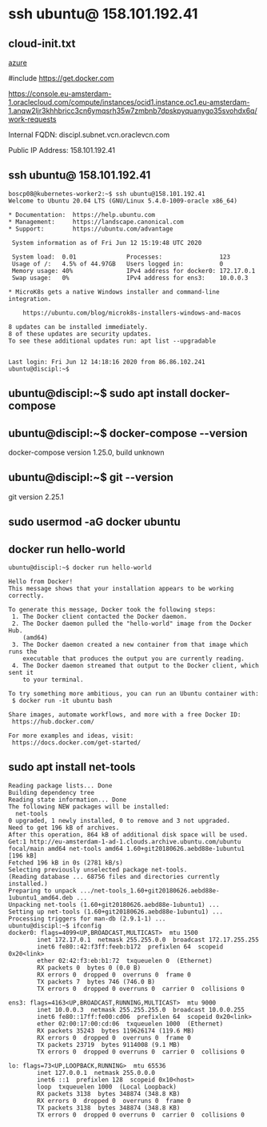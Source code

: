 
# ssh ubuntu@ 158.101.192.41 





## cloud-init.txt

[azure](https://github.com/ezahr/Waardepapieren-AZURE-ACI/wiki/virtual-machines-linux-ubuntu-docker-compose-stack-discipl.westeurope.cloudapp.azure.com-quickstart)

#include https://get.docker.com



https://console.eu-amsterdam-1.oraclecloud.com/compute/instances/ocid1.instance.oc1.eu-amsterdam-1.anqw2ljr3khhbricc3cn6ymqsrh35w7zmbnb7dpskpyquanygo35svohdx6q/work-requests




Internal FQDN:
 discipl.subnet.vcn.oraclevcn.com

 Public IP Address:
 158.101.192.41 

 ## ssh ubuntu@ 158.101.192.41 

 ````
boscp08@kubernetes-worker2:~$ ssh ubuntu@158.101.192.41
Welcome to Ubuntu 20.04 LTS (GNU/Linux 5.4.0-1009-oracle x86_64)

 * Documentation:  https://help.ubuntu.com
 * Management:     https://landscape.canonical.com
 * Support:        https://ubuntu.com/advantage

  System information as of Fri Jun 12 15:19:48 UTC 2020

  System load:  0.01              Processes:                123
  Usage of /:   4.5% of 44.97GB   Users logged in:          0
  Memory usage: 40%               IPv4 address for docker0: 172.17.0.1
  Swap usage:   0%                IPv4 address for ens3:    10.0.0.3

 * MicroK8s gets a native Windows installer and command-line integration.

     https://ubuntu.com/blog/microk8s-installers-windows-and-macos

8 updates can be installed immediately.
8 of these updates are security updates.
To see these additional updates run: apt list --upgradable


Last login: Fri Jun 12 14:18:16 2020 from 86.86.102.241
ubuntu@discipl:~$ 

 ````


## ubuntu@discipl:~$ sudo apt install docker-compose

## ubuntu@discipl:~$ docker-compose --version
docker-compose version 1.25.0, build unknown

##  ubuntu@discipl:~$ git --version
git version 2.25.1



## sudo usermod -aG docker ubuntu

## docker run hello-world

````
ubuntu@discipl:~$ docker run hello-world

Hello from Docker!
This message shows that your installation appears to be working correctly.

To generate this message, Docker took the following steps:
 1. The Docker client contacted the Docker daemon.
 2. The Docker daemon pulled the "hello-world" image from the Docker Hub.
    (amd64)
 3. The Docker daemon created a new container from that image which runs the
    executable that produces the output you are currently reading.
 4. The Docker daemon streamed that output to the Docker client, which sent it
    to your terminal.

To try something more ambitious, you can run an Ubuntu container with:
 $ docker run -it ubuntu bash

Share images, automate workflows, and more with a free Docker ID:
 https://hub.docker.com/

For more examples and ideas, visit:
 https://docs.docker.com/get-started/

````

## sudo apt install net-tools

````ubuntu@discipl:~$ sudo apt install net-tools
Reading package lists... Done
Building dependency tree       
Reading state information... Done
The following NEW packages will be installed:
  net-tools
0 upgraded, 1 newly installed, 0 to remove and 3 not upgraded.
Need to get 196 kB of archives.
After this operation, 864 kB of additional disk space will be used.
Get:1 http://eu-amsterdam-1-ad-1.clouds.archive.ubuntu.com/ubuntu focal/main amd64 net-tools amd64 1.60+git20180626.aebd88e-1ubuntu1 [196 kB]
Fetched 196 kB in 0s (2781 kB/s)
Selecting previously unselected package net-tools.
(Reading database ... 68756 files and directories currently installed.)
Preparing to unpack .../net-tools_1.60+git20180626.aebd88e-1ubuntu1_amd64.deb ...
Unpacking net-tools (1.60+git20180626.aebd88e-1ubuntu1) ...
Setting up net-tools (1.60+git20180626.aebd88e-1ubuntu1) ...
Processing triggers for man-db (2.9.1-1) ...
ubuntu@discipl:~$ ifconfig
docker0: flags=4099<UP,BROADCAST,MULTICAST>  mtu 1500
        inet 172.17.0.1  netmask 255.255.0.0  broadcast 172.17.255.255
        inet6 fe80::42:f3ff:feeb:b172  prefixlen 64  scopeid 0x20<link>
        ether 02:42:f3:eb:b1:72  txqueuelen 0  (Ethernet)
        RX packets 0  bytes 0 (0.0 B)
        RX errors 0  dropped 0  overruns 0  frame 0
        TX packets 7  bytes 746 (746.0 B)
        TX errors 0  dropped 0 overruns 0  carrier 0  collisions 0

ens3: flags=4163<UP,BROADCAST,RUNNING,MULTICAST>  mtu 9000
        inet 10.0.0.3  netmask 255.255.255.0  broadcast 10.0.0.255
        inet6 fe80::17ff:fe00:cd06  prefixlen 64  scopeid 0x20<link>
        ether 02:00:17:00:cd:06  txqueuelen 1000  (Ethernet)
        RX packets 35243  bytes 119626174 (119.6 MB)
        RX errors 0  dropped 0  overruns 0  frame 0
        TX packets 23719  bytes 9114008 (9.1 MB)
        TX errors 0  dropped 0 overruns 0  carrier 0  collisions 0

lo: flags=73<UP,LOOPBACK,RUNNING>  mtu 65536
        inet 127.0.0.1  netmask 255.0.0.0
        inet6 ::1  prefixlen 128  scopeid 0x10<host>
        loop  txqueuelen 1000  (Local Loopback)
        RX packets 3138  bytes 348874 (348.8 KB)
        RX errors 0  dropped 0  overruns 0  frame 0
        TX packets 3138  bytes 348874 (348.8 KB)
        TX errors 0  dropped 0 overruns 0  carrier 0  collisions 0
````